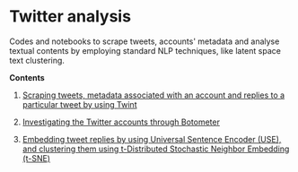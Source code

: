 # Twitter analysis

Codes and notebooks to scrape tweets, accounts' metadata and analyse textual contents by employing standard NLP techniques, like latent space text clustering.

**Contents**

1. [Scraping tweets, metadata associated with an account and replies to a particular tweet by using Twint](https://github.com/LondonStory/Twitter-Analysis/blob/main/twitter-scraping-using-twint.ipynb)

2. [Investigating the Twitter accounts through Botometer](https://github.com/LondonStory/Twitter-Analysis/blob/main/botometer.ipynb)

3. [Embedding tweet replies by using Universal Sentence Encoder (USE), and clustering them using t-Distributed Stochastic Neighbor Embedding (t-SNE)](https://github.com/LondonStory/Twitter-Analysis/blob/main/USE-sentence-embeddings-and-t-SNE-visualization.ipynb)
